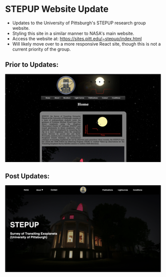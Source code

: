 # STEPUP Website Update
- Updates to the University of Pittsburgh's STEPUP research group website.
- Styling this site in a similar manner to NASA's main website.
- Access the website at: https://sites.pitt.edu/~stepup/index.html
- Will likely move over to a more responsive React site, though this is not a current priority of the group.
##  Prior to Updates:
<img src="ReadMeVisual/Original.png" alt="Original Image"/>

## Post Updates:
<img src="ReadMeVisual/Updated.png" alt="Updted Image"/>


